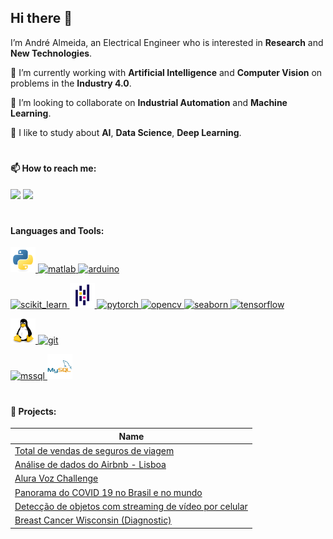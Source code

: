 ## Hi there 👋

I’m André Almeida, an Electrical Engineer who is interested in **Research** and **New Technologies**. 

🔭 I’m currently working with **Artificial Intelligence** and **Computer Vision** on problems in the **Industry 4.0**.

👯 I’m looking to collaborate on **Industrial Automation** and **Machine Learning**.

:book: I like to study about **AI**, **Data Science**, **Deep Learning**.

#

#### 📫 How to reach me:

[![](https://img.shields.io/badge/Linkedin-Andr%C3%A9-blue)](https://www.linkedin.com/in/andre-almdsantos/)
[![](https://img.shields.io/badge/Lattes-Andr%C3%A9-blue)](http://lattes.cnpq.br/0777897683096605)

#

#### Languages and Tools:
<p align="left">
<a href="https://www.python.org" target="_blank" rel="noreferrer"> <img src="https://raw.githubusercontent.com/devicons/devicon/master/icons/python/python-original.svg" alt="python" width="40" height="40"/> </a> 
<a href="https://www.mathworks.com/" target="_blank" rel="noreferrer"> <img src="https://upload.wikimedia.org/wikipedia/commons/2/21/Matlab_Logo.png" alt="matlab" width="40" height="40"/> </a> 
<a href="https://www.arduino.cc/" target="_blank" rel="noreferrer"> <img src="https://cdn.worldvectorlogo.com/logos/arduino-1.svg" alt="arduino" width="40" height="40"/> </a> 

<a href="https://scikit-learn.org/" target="_blank" rel="noreferrer"> <img src="https://upload.wikimedia.org/wikipedia/commons/0/05/Scikit_learn_logo_small.svg" alt="scikit_learn" width="40" height="40"/> </a>
<a href="https://pandas.pydata.org/" target="_blank" rel="noreferrer"> <img src="https://raw.githubusercontent.com/devicons/devicon/2ae2a900d2f041da66e950e4d48052658d850630/icons/pandas/pandas-original.svg" alt="pandas" width="40" height="40"/> </a> 
<a href="https://pytorch.org/" target="_blank" rel="noreferrer"> <img src="https://www.vectorlogo.zone/logos/pytorch/pytorch-icon.svg" alt="pytorch" width="40" height="40"/> </a>
<a href="https://opencv.org/" target="_blank" rel="noreferrer"> <img src="https://www.vectorlogo.zone/logos/opencv/opencv-icon.svg" alt="opencv" width="40" height="40"/> </a>
<a href="https://seaborn.pydata.org/" target="_blank" rel="noreferrer"> <img src="https://seaborn.pydata.org/_images/logo-mark-lightbg.svg" alt="seaborn" width="40" height="40"/> </a>
<a href="https://www.tensorflow.org" target="_blank" rel="noreferrer"> <img src="https://www.vectorlogo.zone/logos/tensorflow/tensorflow-icon.svg" alt="tensorflow" width="40" height="40"/> </a> </p>

<a href="https://www.linux.org/" target="_blank" rel="noreferrer"> <img src="https://raw.githubusercontent.com/devicons/devicon/master/icons/linux/linux-original.svg" alt="linux" width="40" height="40"/> </a> 
<a href="https://git-scm.com/" target="_blank" rel="noreferrer"> <img src="https://www.vectorlogo.zone/logos/git-scm/git-scm-icon.svg" alt="git" width="40" height="40"/> </a> 

<a href="https://www.microsoft.com/en-us/sql-server" target="_blank" rel="noreferrer"> <img src="https://www.svgrepo.com/show/303229/microsoft-sql-server-logo.svg" alt="mssql" width="40" height="40"/> </a> 
<a href="https://www.mysql.com/" target="_blank" rel="noreferrer"> <img src="https://raw.githubusercontent.com/devicons/devicon/master/icons/mysql/mysql-original-wordmark.svg" alt="mysql" width="40" height="40"/> </a> 

#

#### 💼 Projects:
| Name |
| --------------- |
|[Total de vendas de seguros de viagem](https://github.com/andre-almd/Projeto_Vendas_De_Seguro-Data_Science_Academy)|
|[Análise de dados do Airbnb - Lisboa](https://github.com/andre-almd/Analisando-os-Dados-do-Airbnb)|
|[Alura Voz Challenge](https://github.com/andre-almd/Alura_Challenge_Data_Science)|
|[Panorama do COVID 19 no Brasil e no mundo](https://github.com/andre-almd/Panorama-do-COVID-19-no-Brasil)|
|[Detecção de objetos com streaming de vídeo por celular](https://github.com/andre-almd/ObjectDetection-StreamingRTMP)|
|[Breast Cancer Wisconsin (Diagnostic)](https://github.com/andre-almd/alura_care)|


<!--
**andre-almd/andre-almd** is a ✨ _special_ ✨ repository because its `README.md` (this file) appears on your GitHub profile.

Here are some ideas to get you started:

- 🔭 I’m currently working on ...
- 🌱 I’m currently learning ...
- 👯 I’m looking to collaborate on ...
- 🤔 I’m looking for help with ...
- 💬 Ask me about ...
- 📫 How to reach me: ...
- 😄 Pronouns: ...
- ⚡ Fun fact: ...
-->
